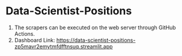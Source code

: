 # Data-Scientist-Positions
1. The scrapers can be executed on the web server through GitHub Actions.
2. Dashboard Link: https://data-scientist-positions-zp5mavr2emytmfdfftnsuq.streamlit.app
